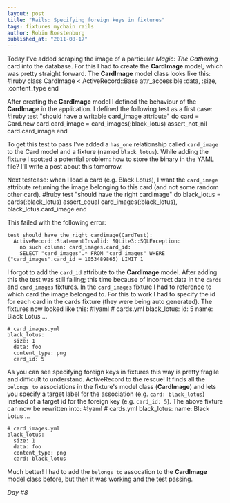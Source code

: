 ```yaml
---
layout: post
title: "Rails: Specifying foreign keys in fixtures"
tags: fixtures mychain rails
author: Robin Roestenburg
published_at: "2011-08-17"
---
```

Today I've added scraping the image of a particular *Magic: The Gathering* card into the database. For this I had to create the **CardImage** model, which was pretty straight forward. The **CardImage** model class looks like this:
    #!ruby
    class CardImage &lt; ActiveRecord::Base
      attr_accessible :data, :size, :content_type
    end

After creating the **CardImage** model I defined the behaviour of the **CardImage** in the application. I defined the following test as a first case:
    #!ruby
    test "should have a writable card_image attribute" do
      card  = Card.new
      card.card_image = card_images(:black_lotus)
      assert_not_nil card.card_image
    end

To get this test to pass I've added a `has_one` relationship called `card_image` to the Card model and a fixture (named `black_lotus`). While adding the fixture I spotted a potential problem: how to store the binary in the YAML file? I'll write a post about this tomorrow.

Next testcase: when I load a card (e.g. Black Lotus), I want the `card_image` attribute returning the image belonging to this card (and not some random other card).
    #!ruby
    test "should have the right cardimage" do
      black_lotus = cards(:black_lotus)
      assert_equal card_images(:black_lotus), black_lotus.card_image
    end

This failed with the following error:

    test_should_have_the_right_cardimage(CardTest):
      ActiveRecord::StatementInvalid: SQLite3::SQLException:
        no such column: card_images.card_id:
        SELECT "card_images".* FROM "card_images" WHERE ("card_images".card_id = 1053489865) LIMIT 1

I forgot to add the `card_id` attribute to the **CardImage** model. After adding this the test was still failing; this time because of incorrect data in the `cards` and `card_images` fixtures. In the `card_images` fixture I had to reference to which card the image belonged to. For this to work I had to specify the id for each card in the cards fixture (they were being auto generated). The fixtures now looked like this:
    #!yaml
    # cards.yml
    black_lotus:
      id: 5
      name: Black Lotus
      ...

    # card_images.yml
    black_lotus:
      size: 1
      data: foo
      content_type: png
      card_id: 5

As you can see specifying foreign keys in fixtures this way is pretty fragile and difficult to understand. ActiveRecord to the rescue! It finds all the `belongs_to` associations in the fixture's model class (**CardImage**) and lets you specify a target label for the association (e.g. `card: black_lotus`) instead of a target id for the foreign key (e.g. `card_id: 5`). The above fixture can now be rewritten into:
    #!yaml
    # cards.yml
    black_lotus:
      name: Black Lotus
      ...

    # card_images.yml
    black_lotus:
      size: 1
      data: foo
      content_type: png
      card: black_lotus

Much better! I had to add the `belongs_to` assocation to the **CardImage** model class before, but then it was working and the test passing.

*Day #8*
